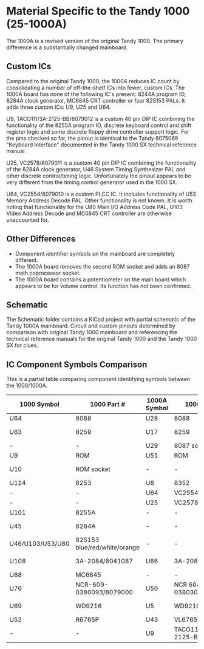 Material Specific to the Tandy 1000 (25-1000A)
==============================================

The 1000A is a revised version of the original Tandy 1000. The primary difference is a
substantially changed mainboard.

Custom ICs
----------

Compared to the original Tandy 1000, the 1000A reduces IC count by consolidating a number of 
off-the-shelf ICs into fewer, custom ICs. The 1000A board has none of the following IC's present: 
8244A program IO, 8284A clock generator, MC6845 CRT controller or four 82S153 PALs. It adds three
custom ICs: U9, U25 and U64.

U9, TACO111/3A-2125-BB/8079012 is a custom 40 pin DIP IC combining the functionality of the 8255A 
program IO, discrete keyboard control and shift register logic and some discrete floppy drive 
controller support logic. For the pins checked so far, the pinout is identical to the Tandy 
8075069 "Keyboard Interface" documented in the Tandy 1000 SX technical reference manual.

U25, VC2578/8079011 is a custom 40 pin DIP IC combining the functionality of the 8284A clock generator,
U46 System Timing Synthesizer PAL and other discrete control/timing logic. Unfortunately the pinout 
appears to be very different from the timing control generator used in the 1000 SX.

U64, VC2554/8079010 is a custom PLCC IC. It includes functionality of U53 Memory Address Decode PAL.
Other functionality is not known. It is worth noting that functionality for the U80 Main I/O Address 
Code PAL, U103 Video Address Decode and MC6845 CRT controller are otherwise unaccounted for. 

Other Differences
-----------------

* Component identifier symbols on the mainboard are completely different. 
* The 1000A board removes the second ROM socket and adds an 8087 math coprocessor socket.
* The 1000A board contains a potentiometer on the main board which appears to be for volume control.
  Its function has not been confirmed.

Schematic
---------
The Schematic folder contains a KiCad project with partial schematic of the Tandy 1000A mainboard. 
Circuit and custom pinouts determined by comparison with original Tandy 1000 mainboard and referencing 
the technical reference manuals for the original Tandy 1000 and the Tandy 1000 SX for clues.

IC Component Symbols Comparison
-------------------------------

This is a partial table comparing component identifying symbols between the 1000/1000A.

| 1000 Symbol      | 1000 Part #                  | 1000A Symbol | 1000A Part #               | Description          |
| ---------------- | ---------------------------- | ------------ | -------------------------- | -------------------- |
| U64              | 8088                         | U28          | 8088                       | CPU                  |
| U63              | 8259                         | U17          | 8259                       | Interrupt controller |
| -                | -                            | U29          | 8087 socket                | Math co pro          |
| U9               | ROM                          | U51          | ROM                        | BIOS ROM             |
| U10              | ROM socket                   | -            | -                          | Extra ROM socket     |
| U114             | 8253                         | U8           | 8352                       | Timer                |
| -                | -                            | U64          | VC2554/8079010             | Custom PLCC          |
| -                | -                            | U25          | VC2578/8079011             | Custom               |
| U101             | 8255A                        | -            | -                          | Program IO           |
| U45              | 8284A                        | -            | -                          | Clock generator      |
| U46/U103/U53/U80 | 82S153 blue/red/white/orange | -            | -                          | Programmable logic   |
| U108             | 3A-2084/8041087              | U66          | 3A-2084/8041087            | Custom gate array    |
| U88              | MC6845                       | -            | -                          | CRT controller       |
| U76              | NCR-609-0380093/8079000      | U50          | NCR 604-0380300/80790001   | Custom video array   |
| U69              | WD9216                       | U5           | WD9216                     | FDC data separator   |
| U52              | R6765P                       | U43          | VL6765-04PC                | 8782 FDC             |
| -                | -                            | U9           | TACO111/3A-2125-BB/8079012 | Custom               |
